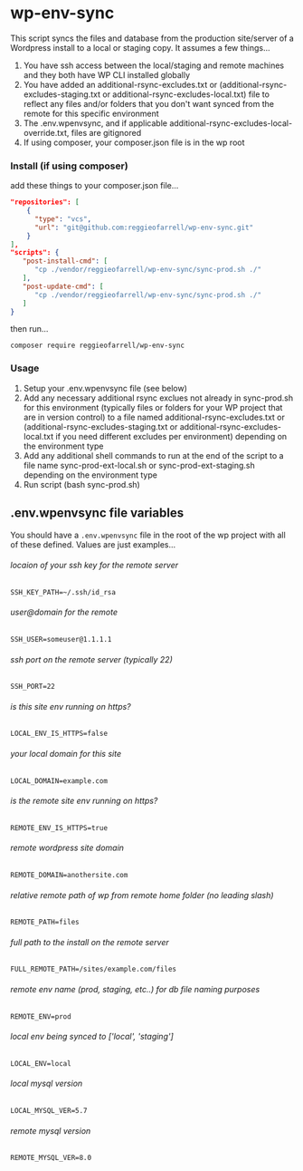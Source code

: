 # wp-env-sync

This script syncs the files and database from the production site/server of a Wordpress install to a local or staging copy.
It assumes a few things...

1. You have ssh access between the local/staging and remote machines and they both have WP CLI installed globally
2. You have added an additional-rsync-excludes.txt or (additional-rsync-excludes-staging.txt or additional-rsync-excludes-local.txt) file to reflect any files and/or folders that you don't want synced from the remote for this specific environment
3. The .env.wpenvsync, and if applicable additional-rsync-excludes-local-override.txt, files are gitignored
4. If using composer, your composer.json file is in the wp root

### Install (if using composer)
add these things to your composer.json file...

```json
"repositories": [
    {
      "type": "vcs",
      "url": "git@github.com:reggieofarrell/wp-env-sync.git"
    }
],
"scripts": {
   "post-install-cmd": [
      "cp ./vendor/reggieofarrell/wp-env-sync/sync-prod.sh ./"
   ],
   "post-update-cmd": [
      "cp ./vendor/reggieofarrell/wp-env-sync/sync-prod.sh ./"
   ]
}
```
then run...

`composer require reggieofarrell/wp-env-sync`

### Usage
1. Setup your .env.wpenvsync file (see below)
2. Add any necessary additional rsync exclues not already in sync-prod.sh for this environment (typically files or folders for your WP project that are in version control) to a file named additional-rsync-excludes.txt or (additional-rsync-excludes-staging.txt or additional-rsync-excludes-local.txt if you need different excludes per environment) depending on the environment type
3. Add any additional shell commands to run at the end of the script to a file name sync-prod-ext-local.sh or sync-prod-ext-staging.sh depending on the environment type
4. Run script (bash sync-prod.sh)

## .env.wpenvsync file variables
You should have a `.env.wpenvsync` file in the root of the wp project with all of these defined.  Values are just examples...

###### locaion of your ssh key for the remote server
`SSH_KEY_PATH=~/.ssh/id_rsa`
###### user@domain for the remote
`SSH_USER=someuser@1.1.1.1`
###### ssh port on the remote server (typically 22)
`SSH_PORT=22`
###### is this site env running on https?
`LOCAL_ENV_IS_HTTPS=false`
###### your local domain for this site
`LOCAL_DOMAIN=example.com`
###### is the remote site env running on https?
`REMOTE_ENV_IS_HTTPS=true`
###### remote wordpress site domain
`REMOTE_DOMAIN=anothersite.com`
###### relative remote path of wp from remote home folder (no leading slash)
`REMOTE_PATH=files`
###### full path to the install on the remote server
`FULL_REMOTE_PATH=/sites/example.com/files`
###### remote env name (prod, staging, etc..) for db file naming purposes
`REMOTE_ENV=prod`
###### local env being synced to ['local', 'staging']
`LOCAL_ENV=local`
###### local mysql version
`LOCAL_MYSQL_VER=5.7`
###### remote mysql version
`REMOTE_MYSQL_VER=8.0`
